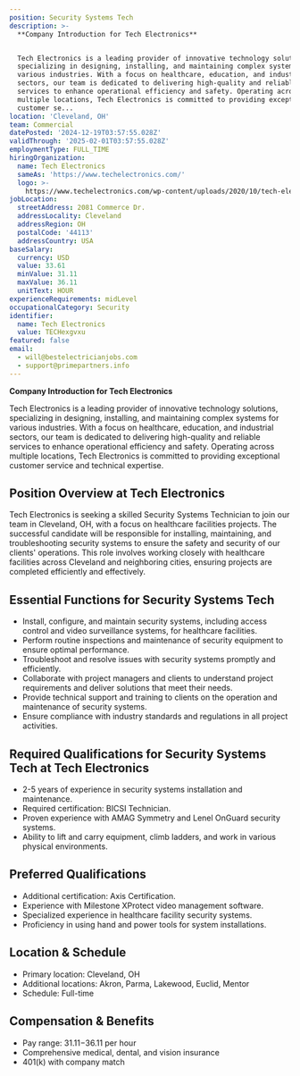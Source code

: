 ```yaml
---
position: Security Systems Tech
description: >-
  **Company Introduction for Tech Electronics**


  Tech Electronics is a leading provider of innovative technology solutions,
  specializing in designing, installing, and maintaining complex systems for
  various industries. With a focus on healthcare, education, and industrial
  sectors, our team is dedicated to delivering high-quality and reliable
  services to enhance operational efficiency and safety. Operating across
  multiple locations, Tech Electronics is committed to providing exceptional
  customer se...
location: 'Cleveland, OH'
team: Commercial
datePosted: '2024-12-19T03:57:55.028Z'
validThrough: '2025-02-01T03:57:55.028Z'
employmentType: FULL_TIME
hiringOrganization:
  name: Tech Electronics
  sameAs: 'https://www.techelectronics.com/'
  logo: >-
    https://www.techelectronics.com/wp-content/uploads/2020/10/tech-electronics-logo.png
jobLocation:
  streetAddress: 2081 Commerce Dr.
  addressLocality: Cleveland
  addressRegion: OH
  postalCode: '44113'
  addressCountry: USA
baseSalary:
  currency: USD
  value: 33.61
  minValue: 31.11
  maxValue: 36.11
  unitText: HOUR
experienceRequirements: midLevel
occupationalCategory: Security
identifier:
  name: Tech Electronics
  value: TECHexgvxu
featured: false
email:
  - will@bestelectricianjobs.com
  - support@primepartners.info
---
```




**Company Introduction for Tech Electronics**

Tech Electronics is a leading provider of innovative technology solutions, specializing in designing, installing, and maintaining complex systems for various industries. With a focus on healthcare, education, and industrial sectors, our team is dedicated to delivering high-quality and reliable services to enhance operational efficiency and safety. Operating across multiple locations, Tech Electronics is committed to providing exceptional customer service and technical expertise.

## Position Overview at Tech Electronics

Tech Electronics is seeking a skilled Security Systems Technician to join our team in Cleveland, OH, with a focus on healthcare facilities projects. The successful candidate will be responsible for installing, maintaining, and troubleshooting security systems to ensure the safety and security of our clients' operations. This role involves working closely with healthcare facilities across Cleveland and neighboring cities, ensuring projects are completed efficiently and effectively.

## Essential Functions for Security Systems Tech

- Install, configure, and maintain security systems, including access control and video surveillance systems, for healthcare facilities.
- Perform routine inspections and maintenance of security equipment to ensure optimal performance.
- Troubleshoot and resolve issues with security systems promptly and efficiently.
- Collaborate with project managers and clients to understand project requirements and deliver solutions that meet their needs.
- Provide technical support and training to clients on the operation and maintenance of security systems.
- Ensure compliance with industry standards and regulations in all project activities.

## Required Qualifications for Security Systems Tech at Tech Electronics

- 2-5 years of experience in security systems installation and maintenance.
- Required certification: BICSI Technician.
- Proven experience with AMAG Symmetry and Lenel OnGuard security systems.
- Ability to lift and carry equipment, climb ladders, and work in various physical environments.

## Preferred Qualifications

- Additional certification: Axis Certification.
- Experience with Milestone XProtect video management software.
- Specialized experience in healthcare facility security systems.
- Proficiency in using hand and power tools for system installations.

## Location & Schedule

- Primary location: Cleveland, OH
- Additional locations: Akron, Parma, Lakewood, Euclid, Mentor
- Schedule: Full-time

## Compensation & Benefits

- Pay range: $31.11-$36.11 per hour
- Comprehensive medical, dental, and vision insurance
- 401(k) with company match
